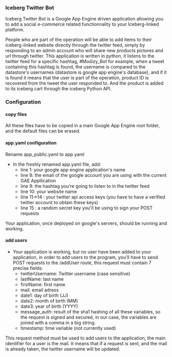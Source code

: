### Iceberg Twitter Bot

Iceberg Twitter Bot is a Google App Engine driven application allowing you to add a social e-commerce related functionnality to your Iceberg-linked platform. 

People who are part of the operation will be able to add items to their iceberg-linked website directly through the twitter feed, simply by responding to an admin account who will share new products pictures and url through twitter. This application is written in python, it listens to the twitter feed for a specific hashtag, #Modizy_Bot for example, when a tweet containing this hashtag is found, the username is compared to the datastore's usernames (datastore is google app engine's database), and if it is found it means that the user is part of the operation, product ID is recovered from the tweet the user responded to. And the product is added to its iceberg cart through the iceberg Python API.

### Configuration

#### copy files

All these files have to be copied in a main Google App Engine root folder, and the default files can be erased.

#### app.yaml configuration

Rename app_public.yaml to app.yaml

* In the freshly renamed app.yaml file, add:
    * line 1: your google app engine application's name 
    * line 8: the email of the google account you are using with the current GAE Appllication
    * line 9: the hashtag you're going to listen to in the twitter feed
    * line 10: your website name
    * line 11->14 : your twitter api access keys (you have to have a verified twitter account to obtain these keys)
    * line 15 : a random secret key you'll be using to sign your POST requests

Your application, once deployed on google's servers, should be running and working.

#### add users

* Your application is working, but no user have been added to your application, in order to add users to the program, you'll have to send POST requests to the /addUser route, this request must contain 7 precise fields:
    * twitterUsername: Twitter username (case sensitive)
    * lastName: last name
    * firstName: first name
    * mail: email adress
    * date1: day of birth (JJ)
    * date2: month of birth (MM)
    * date3: year of birth (YYYY)
    * message_auth: result of the sha1 hashing of all these variables, so the request is signed and secured, in our case, the variables are joined with a comma in a big string.
    * timestamp: time variable (not currently used)

This request method must be used to add users to the application, the main identifier for a user is the mail. It means that if a request is sent, and the mail is already taken, the twitter username will be updated.

